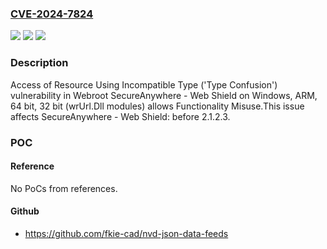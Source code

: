 ### [CVE-2024-7824](https://cve.mitre.org/cgi-bin/cvename.cgi?name=CVE-2024-7824)
![](https://img.shields.io/static/v1?label=Product&message=SecureAnywhere%20-%20Web%20Shield&color=blue)
![](https://img.shields.io/static/v1?label=Version&message=0%3C%202.1.2.3%20&color=brighgreen)
![](https://img.shields.io/static/v1?label=Vulnerability&message=CWE-843%20Access%20of%20Resource%20Using%20Incompatible%20Type%20('Type%20Confusion')&color=brighgreen)

### Description

Access of Resource Using Incompatible Type ('Type Confusion') vulnerability in Webroot SecureAnywhere - Web Shield on Windows, ARM, 64 bit, 32 bit (wrUrl.Dll modules) allows Functionality Misuse.This issue affects SecureAnywhere - Web Shield: before 2.1.2.3.

### POC

#### Reference
No PoCs from references.

#### Github
- https://github.com/fkie-cad/nvd-json-data-feeds

